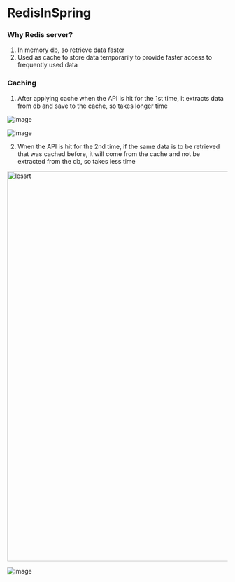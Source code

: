 # RedisInSpring

### Why Redis server?
1. In memory db, so retrieve data faster
2. Used as cache to store data temporarily to provide faster access to frequently used data

### Caching
1. After applying cache when the API is hit for the 1st time, it extracts data from db and save to the cache, so takes longer time

![image](https://github.com/user-attachments/assets/cb6877b9-3c83-478c-afe0-cd546ca7eedb)

![image](https://github.com/user-attachments/assets/6a58ef6f-6814-49f4-bfa0-a6dc57b03ec4)


2. Wnen the API is hit for the 2nd time, if the same data is to be retrieved that was cached before, it will come from the cache and not be extracted from the db, so takes less time

<img width="891" alt="lessrt" src="https://github.com/user-attachments/assets/a4d28bf4-b260-4773-99b4-3ad665ed8ee1" />

![image](https://github.com/user-attachments/assets/fff590d0-70ae-43e6-be23-89170b7056d8)
